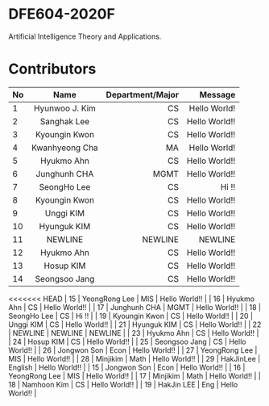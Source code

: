 # DFE604-2020F
Artificial Intelligence Theory and Applications.

# Contributors
| No            | Name           | Department/Major | Message           |
| ------------- |:--------------:| ----------------:|------------------:|
| 1             | Hyunwoo J. Kim | CS               | Hello World!      |
| 2             | Sanghak Lee    | CS               | Hello World!!     |
| 3             | Kyoungin Kwon  | CS               | Hello World!!     |
| 4             | Kwanhyeong Cha | MA               | Hello World!      |
| 5             | Hyukmo Ahn    | CS               | Hello World!!     |
| 6             | Junghunh CHA | MGMT          | Hello World!!     |
| 7             | SeongHo Lee    | CS               | Hi !!                 |
| 8             | Kyoungin Kwon    | CS               | Hello World!!     |
| 9             | Unggi KIM    | CS               | Hello World!!     |
| 10           | Hyunguk KIM    | CS               | Hello World!!     |
| 11             | NEWLINE    | NEWLINE              | NEWLINE    |
| 12             | Hyukmo Ahn    | CS               | Hello World!!     |
| 13            | Hosup KIM    | CS               | Hello World!!     |
| 14            | Seongsoo Jang    | CS               | Hello World!!     |
<<<<<<< HEAD
| 15            | YeongRong Lee    | MIS               | Hello World!!     |
| 16             | Hyukmo Ahn     | CS               | Hello World!!     |
| 17             | Junghunh CHA   | MGMT          | Hello World!!     |
| 18             | SeongHo Lee    | CS               | Hi !!                 |
| 19             | Kyoungin Kwon  | CS               | Hello World!!     |
| 20             | Unggi KIM      | CS               | Hello World!!     |
| 21             | Hyunguk KIM    | CS               | Hello World!!     |
| 22            | NEWLINE    | NEWLINE              | NEWLINE    |
| 23            | Hyukmo Ahn    | CS               | Hello World!!     |
| 24            | Hosup KIM    | CS               | Hello World!!     |
| 25            | Seongsoo Jang    | CS               | Hello World!!     |
| 26            | Jongwon Son      | Econ              | Hello World!!     |
| 27            | YeongRong Lee   | MIS              | Hello World!!     |
| 28            | Minjikim      | Math              | Hello World!!     |
| 29            | HakJinLee      | English              | Hello World!!     |
| 15            | Jongwon Son      | Econ              | Hello World!!     |
| 16            | YeongRong Lee   | MIS              | Hello World!!     |
| 17            | Minjikim      | Math              | Hello World!!     |
| 18            | Namhoon Kim      | CS              | Hello World!!     |
| 19            | HakJin LEE      | Eng              | Hello World!!     |
